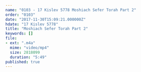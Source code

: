 ```yaml
---
name: "0103 - 17 Kislev 5778 Moshiach Sefer Torah Part 2"
order: "0103"
date: "2017-11-30T15:09:21.000000Z"
hdate: "17 Kislev 5778"
title: "Moshiach Sefer Torah Part 2"
keywords: []
file:
- ext: ".m4a"
  mime: "video/mp4"
  size: 2818099
  duration: "5:49"
published: true
---
```


